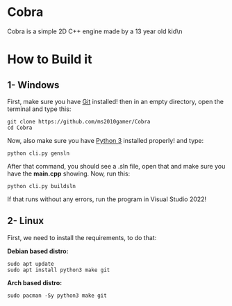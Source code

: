 # Cobra

Cobra is a simple 2D C++ engine made by a 13 year old kid\n

# How to Build it
## 1- Windows
First, make sure you have [Git](https://git-scm.com/downloads) installed!
then in an empty directory, open the terminal and type this:
```
git clone https://github.com/ms2010gamer/Cobra
cd Cobra
```
Now, also make sure you have [Python 3](https://www.python.org/downloads/release/python-3109/) installed properly!
and type:
```
python cli.py gensln
```
After that command, you should see a .sln file, open that and make sure you have the **main.cpp** showing.
Now, run this:
```
python cli.py buildsln
```
If that runs without any errors, run the program in Visual Studio 2022!

## 2- Linux
First, we need to install the requirements, to do that:

**Debian based distro:**
```
sudo apt update
sudo apt install python3 make git
```
**Arch based distro:**
```
sudo pacman -Sy python3 make git
```
